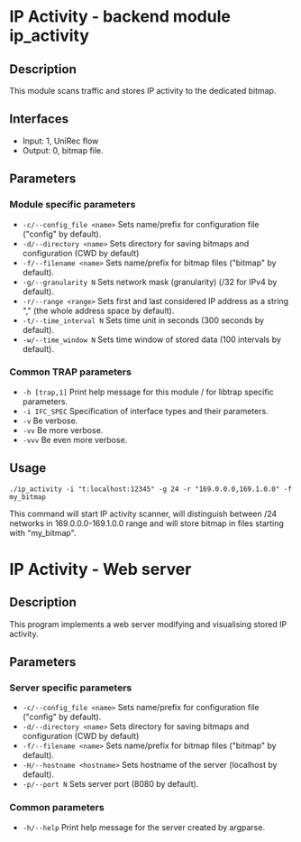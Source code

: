 # IP Activity - backend module ip_activity

## Description
This module scans traffic and stores IP activity to the dedicated bitmap.

## Interfaces
- Input: 1, UniRec flow
- Output: 0, bitmap file.

## Parameters
### Module specific parameters
- `-c/--config_file <name>` Sets name/prefix for configuration file ("config" by default).
- `-d/--directory <name>`   Sets directory for saving bitmaps and configuration (CWD by default)
- `-f/--filename <name>`    Sets name/prefix for bitmap files ("bitmap" by default).
- `-g/--granularity N`      Sets network mask (granularity) (/32 for IPv4 by default).
- `-r/--range <range>`      Sets first and last considered IP address as a string "<first>,<last>" (the whole address space by default).
- `-t/--time_interval N`    Sets time unit in seconds (300 seconds by default).
- `-w/--time_window N`      Sets time window of stored data (100 intervals by default).

### Common TRAP parameters
- `-h [trap,1]`      Print help message for this module / for libtrap specific parameters.
- `-i IFC_SPEC`      Specification of interface types and their parameters.
- `-v`               Be verbose.
- `-vv`              Be more verbose.
- `-vvv`             Be even more verbose.

## Usage
`./ip_activity -i "t:localhost:12345" -g 24 -r "169.0.0.0,169.1.0.0" -f my_bitmap`

This command will start IP activity scanner, will distinguish between /24 networks in 169.0.0.0-169.1.0.0 range and will store bitmap in files starting with "my_bitmap".

# IP Activity - Web server

## Description
This program implements a web server modifying and visualising stored IP activity.

## Parameters
### Server specific parameters
- `-c/--config_file <name>`  Sets name/prefix for configuration file ("config" by default).
- `-d/--directory <name>`    Sets directory for saving bitmaps and configuration (CWD by default)
- `-f/--filename <name>`     Sets name/prefix for bitmap files ("bitmap" by default).
- `-H/--hostname <hostname>` Sets hostname of the server (localhost by default).
- `-p/--port N`              Sets server port (8080 by default).

### Common parameters
- `-h/--help`              Print help message for the server created by argparse.

